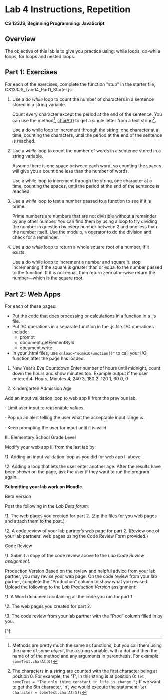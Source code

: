 <h1>Lab 4 Instructions, Repetition</h1>

**CS 133JS, Beginning Programming: JavaScript**

## Overview

The objective of this lab is to give you practice using:  while loops, do-while loops, for loops and nested loops.

## Part 1: Exercises

For each of the exercises, complete the function "stub" in the starter file, CS133JS_Lab04_Part1_Starter.js.

1. Use a *do while* loop to count the number of characters in a sentence stored in a string variable.

   Count every character except the period at the end of the sentence. You can use the method[^1], [charAt()](https://www.w3schools.com/jsref/jsref_charat.asp) to get a single letter from a text string[^2].

   Use a do while loop to increment through the string, one character at a time, counting the characters, until the period at the end of the sentence is reached.

2. Use a *while* loop to count the number of words in a sentence stored in a string variable.

   Assume there is one space between each word, so counting the spaces will give you a count one less than the number of words. 

   Use a while loop to increment through the string, one character at a time, counting the spaces, until the period at the end of the sentence is reached.

3. Use a *while* loop to test a number passed to a function to see if it is prime.

   Prime numbers are numbers that are not divisible without a remainder by any other number. You can find them by using a loop to try dividing the number in question by every number between 2 and one less than the number itself. Use the modulo, `%` operator to do the division and check for a remainder.

4. Use a *do while* loop to return a whole square root of a number, if it exists.

   Use a do while loop to increment a number and square it. stop incrementing if the square is greater than or equal to the number passed to the function. If it is not equal, then return zero otherwise return the number&mdash;which is the square root.

## Part 2: Web Apps

For each of these pages:

- Put the code that does processing or calculations in a function in a .js file.
- Put I/O operations in a separate function in the .js file. I/O operations include:
  - prompt
  - document.getElementById
  - document.write 
- In your .html files, use `onload="someIOFunction()"` to call your I/O function after the page has loaded.

 

1. New Year’s Eve Countdown 
   Enter number of hours until midnight, count down the hours and show minutes too.
   Example output if the user entered 4:
   Hours, Minutes
   4,      240
   3,      180
   2,      120
   1,      60
   0,       0

2. Kindergarten Admission Age

Add an input validation loop to web app II from the previous lab. 

·    Limit user input to reasonable values. 

·    Pop up an alert telling the user what the acceptable input range is.

·    Keep prompting the user for input until it is valid.

 

III. Elementary School Grade Level

Modify your web app III from the last lab by:

\1.   Adding an input validation loop as you did for web app II above.

\2.   Adding a loop that lets the user enter another age. After the results have been shown on the page, ask the user if they want to run the program again.

 

**Submitting your lab work on Moodle**

Beta Version

Post the following in the *Lab Beta forum*:

\1.   The web pages you created for part 2.
 (Zip the files for you web pages and attach them to the post.)

\2.   A code review of your lab partner’s web page for part 2. 
 (Review one of your lab partners’ web pages using the Code Review Form provided.)

 

Code Review

\1.   Submit a copy of the code review above to the *Lab Code Review assignment*.
 

Production Version
 Based on the review and helpful advice from your lab partner, you may revise your web page. On the code review from your lab partner, complete the “Production” column to show what you revised. Upload the following to the *Lab Production Version* assignment:

\1.   A Word document containing all the code you ran for part 1.

\2.   The web pages you created for part 2.

\3.   The code review from your lab partner with the “Prod” column filled in by you.

[^]: 
[^1]: Methods are pretty much the same as functions, but you call them using the name of some *object*, like a string variable, with a dot and then the name of of the method and any arguments in parenthesis. For example: `someText.charAt(0)`
[^2]: The characters in a string are counted with the first character being at position 0. For example, the 'T', in this string is at position 0: `let someText = "The only thing constant in life is change.";` If we want to get the 6th character, 'n', we would execute the statement: `let character = someText.charAt(5);`

